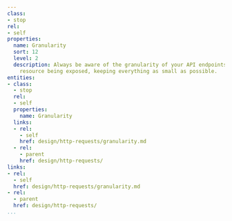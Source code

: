 ```yaml
---
class:
- stop
rel:
- self
properties:
  name: Granularity
  sort: 12
  level: 2
  description: Always be aware of the granularity of your API endpoints, and each
    resource being exposed, keeping everything as small as possible.
entities:
- class:
  - stop
  rel:
  - self
  properties:
    name: Granularity
  links:
  - rel:
    - self
    href: design/http-requests/granularity.md
  - rel:
    - parent
    href: design/http-requests/
links:
- rel:
  - self
  href: design/http-requests/granularity.md
- rel:
  - parent
  href: design/http-requests/
...
```

